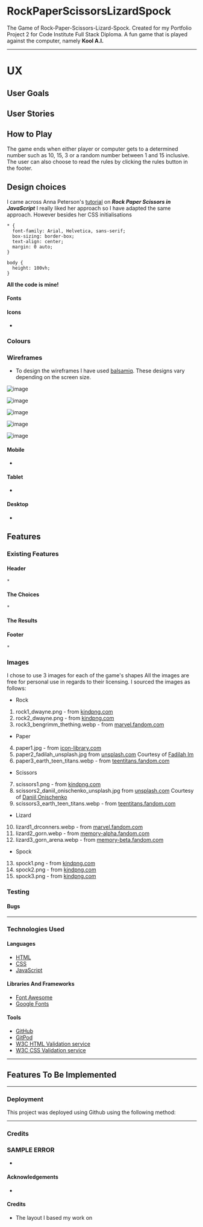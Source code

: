 # RockPaperScissorsLizardSpock
The Game of Rock-Paper-Scissors-Lizard-Spock. Created for my Portfolio Project 2 for Code Institute Full Stack Diploma.
A fun game that is played against the computer, namely **Kool A.I.** 
***

# UX

## User Goals

## User Stories

## How to Play
The game ends when either player or computer gets to a determined number such as 10, 15, 3 or a random number between 1 and 15 inclusive. 
The user can also choose to read the rules by clicking the rules button in the footer.

## Design choices

I came across Anna Peterson's [tutorial](https://javascript.plainenglish.io/the-worlds-easiest-the-rock-themed-rock-paper-scissors-javascript-tutorial-ee99b7f83e69) on ***Rock Paper Scissors in JavaScript***
I really liked her approach so I have adapted the same approach.
However besides her CSS initialisations

```
* {
  font-family: Arial, Helvetica, sans-serif;
  box-sizing: border-box;
  text-align: center;
  margin: 0 auto;
}

body {
  height: 100vh;
}

```

**All the code is mine!**

#### Fonts

#### Icons
* 

### Colours

##### 

#####
 
##### 

### Wireframes
* To design the wireframes I have used [balsamiq](https://balsamiq.com/wireframes/). These designs vary depending on the screen size.

![image](https://user-images.githubusercontent.com/91061592/230883775-144a8510-b71f-454b-944f-75443fff62cd.png)

![image](https://user-images.githubusercontent.com/91061592/230883938-858ac076-67c4-4c9e-acd4-6fc2e7108e93.png)

![image](https://user-images.githubusercontent.com/91061592/230884081-1bac8ff4-f33e-4be7-a91a-8d79d6bbca60.png)

![image](https://user-images.githubusercontent.com/91061592/230884206-43f7356e-872f-4d91-b20e-0fad0421341c.png)

![image](https://user-images.githubusercontent.com/91061592/230884481-2b341545-e762-49e3-a944-e6aa6a6f8d86.png)








#### Mobile 
* 

#### Tablet
* 

#### Desktop
* 

## Features
  ### Existing Features
  #### Header
    *
    
  #### The Choices
    * 
  #### The Results
    
  #### Footer
    * 

### Images

I chose to use 3 images for each of the game's shapes
All the images are free for personal use in regards to their licensing.
I sourced the images as follows:

* Rock

1) rock1_dwayne.png - from [kindpng.com](https://www.kindpng.com/imgv/wixxh_image-the-rock-cutout-dwayne-johnson-transparent-background/)
2) rock2_dwayne.png - from [kindpng.com](https://www.kindpng.com/imgv/miomxh_transparent-the-rock-png-wwf-the-rock-png/)
3) rock3_bengrimm_thething.webp - from [marvel.fandom.com](https://marvel.fandom.com/wiki/Benjamin_Grimm_(Earth-616))

* Paper

4) paper1.jpg - from [icon-library.com](https://icon-library.com/icon/rock-paper-scissors-icon-17.html)
5) paper2_fadilah_unsplash.jpg from [unsplash.com](https://unsplash.com/photos/AnYg7fO8-m8) 
   Courtesy of [Fadilah Im](https://unsplash.com/ja/@imanitor?utm_source=unsplash&utm_medium=referral&utm_content=creditCopyText)
6) paper3_earth_teen_titans.webp - from [teentitans.fandom.com](https://teentitans.fandom.com/wiki/Rock,_Paper,_Scissors)

* Scissors

7) scissors1.png - from [kindpng.com](https://www.kindpng.com/imgv/ixhhmJ_transparent-beetlejuice-png-edward-mos-de-tesoura-png/)
8) scissors2_daniil_onischenko_unsplash.jpg from [unsplash.com](https://unsplash.com/photos/q6Gwa3fOQ0I) 
   Courtesy of [Daniil Onischenko](https://unsplash.com/@flyvk?utm_source=unsplash&utm_medium=referral&utm_content=creditCopyText)
9) scissors3_earth_teen_titans.webp - from [teentitans.fandom.com](https://teentitans.fandom.com/wiki/Rock,_Paper,_Scissors)
       
* Lizard

10) lizard1_drconners.webp - from [marvel.fandom.com](https://marvel.fandom.com/wiki/Curtis_Connors_(Earth-616))
11) lizard2_gorn.webp - from [memory-alpha.fandom.com](https://memory-alpha.fandom.com/wiki/Gorn)
12) lizard3_gorn_arena.webp - from [memory-beta.fandom.com](https://memory-beta.fandom.com/wiki/Gorn)

* Spock

13) spock1.png - from [kindpng.com](https://www.kindpng.com/imgv/mmwJmi_spock-star-trek-png-transparent-png/)
14) spock2.png - from [kindpng.com](https://www.kindpng.com/imgv/hJJoibT_spock-star-trek-clipart-hd-png-download/ )
15) spock3.png - from [kindpng.com](https://www.kindpng.com/imgv/iiwTbib_spock-png-page-mr-spock-transparent-png/)

### Testing 

#### Bugs

 
***
### Technologies Used

#### Languages
* [HTML](https://en.wikipedia.org/wiki/HTML5)
* [CSS](https://en.wikipedia.org/wiki/CSS)
* [JavaScript](https://en.wikipedia.org/wiki/JS)
#### Libraries And Frameworks
* [Font Awesome](https://fontawesome.com/)
* [Google Fonts](https://fonts.google.com/)
#### Tools
* [GitHub](https://github.com/)
* [GitPod](https://www.gitpod.io/docs/configure/)
* [W3C HTML Validation service](https://validator.w3.org/)
* [W3C CSS Validation service](https://jigsaw.w3.org/css-validator/)

***

## Features To Be Implemented
  
***
### Deployment
This project was deployed using Github using the following method:

***
### Credits
### SAMPLE ERROR

* 

#### Acknowledgements
* 

#### Credits 
* The layout I based my work on 
